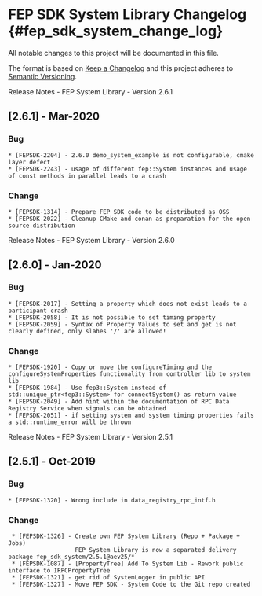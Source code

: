 # FEP SDK System Library Changelog {#fep_sdk_system_change_log}
All notable changes to this project will be documented in this file.

The format is based on [Keep a Changelog](http://keepachangelog.com/en/1.0.0) and this project adheres to [Semantic Versioning](https://semver.org/lang/en).


Release Notes - FEP System Library - Version 2.6.1

## [2.6.1] - Mar-2020

### Bug
    * [FEPSDK-2204] - 2.6.0 demo_system_example is not configurable, cmake layer defect
    * [FEPSDK-2243] - usage of different fep::System instances and usage of const methods in parallel leads to a crash 

### Change
	* [FEPSDK-1314] - Prepare FEP SDK code to be distributed as OSS
    * [FEPSDK-2022] - Cleanup CMake and conan as preparation for the open source distribution

Release Notes - FEP System Library - Version 2.6.0

## [2.6.0] - Jan-2020

### Bug
    * [FEPSDK-2017] - Setting a property which does not exist leads to a participant crash
    * [FEPSDK-2058] - It is not possible to set timing property
    * [FEPSDK-2059] - Syntax of Property Values to set and get is not clearly defined, only slahes '/' are allowed! 

### Change
    * [FEPSDK-1920] - Copy or move the configureTiming and the configureSystemProperties functionality from controller lib to system lib
    * [FEPSDK-1984] - Use fep3::System instead of std::unique_ptr<fep3::System> for connectSystem() as return value
    * [FEPSDK-2049] - Add hint within the documentation of RPC Data Registry Service when signals can be obtained
    * [FEPSDK-2051] - if setting system and system timing properties fails a std::runtime_error will be thrown

Release Notes - FEP System Library - Version 2.5.1

## [2.5.1] - Oct-2019

### Bug
    * [FEPSDK-1320] - Wrong include in data_registry_rpc_intf.h

### Change
     * [FEPSDK-1326] - Create own FEP System Library (Repo + Package + Jobs)
                       FEP System Library is now a separated delivery package fep_sdk_system/2.5.1@aev25/*
     * [FEPSDK-1087] - [PropertyTree] Add To System Lib - Rework public interface to IRPCPropertyTree 
     * [FEPSDK-1321] - get rid of SystemLogger in public API
     * [FEPSDK-1327] - Move FEP SDK - System Code to the Git repo created
